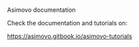 Asimovo documentation

Check the documentation and tutorials on:

https://asimovo.gitbook.io/asimovo-tutorials

